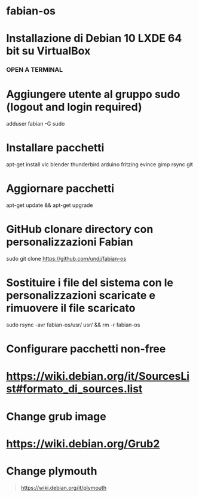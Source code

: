 # fabian-os


# Installazione di Debian 10 LXDE 64 bit su VirtualBox

### OPEN A TERMINAL ###


# Aggiungere utente al gruppo sudo (logout and login required)
adduser fabian -G sudo

# Installare pacchetti
apt-get install vlc blender thunderbird arduino fritzing evince gimp rsync git

# Aggiornare pacchetti
apt-get update && apt-get upgrade

# GitHub clonare directory con personalizzazioni Fabian
sudo git clone https://github.com/undj/fabian-os

# Sostituire i file del sistema con le personalizzazioni scaricate e rimuovere il file scaricato
sudo rsync -avr fabian-os/usr/ usr/ && rm -r fabian-os

# Configurare pacchetti non-free
# https://wiki.debian.org/it/SourcesList#formato_di_sources.list

# Change grub image
# https://wiki.debian.org/Grub2

# Change plymouth
> https://wiki.debian.org/it/plymouth

